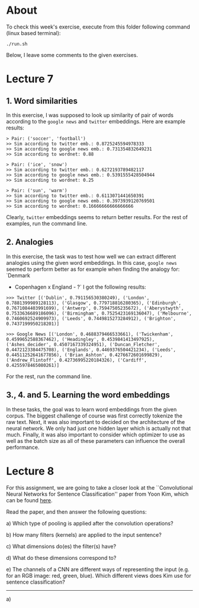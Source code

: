 # About
To check this week's exercise, execute from this folder following command (linux based terminal):

```
./run.sh
```

Below, I leave some comments to the given exercises.

# Lecture 7
## 1. Word similarities
In this exercise, I was supposed to look up similarity of pair of words
according to the `google news` and `twitter` embeddings. Here are example
results:

```
> Pair: ('soccer', 'football')
>> Sim according to twitter emb.: 0.8725245594978333
>> Sim according to google news emb.: 0.731354832649231
>> Sim according to wordnet: 0.88

> Pair: ('ice', 'snow')
>> Sim according to twitter emb.: 0.6272193789482117
>> Sim according to google news emb.: 0.5391555428504944
>> Sim according to wordnet: 0.25

> Pair: ('sun', 'warm')
>> Sim according to twitter emb.: 0.6113071441650391
>> Sim according to google news emb.: 0.3973939120769501
>> Sim according to wordnet: 0.16666666666666666
```

Clearly, `twitter` embeddings seems to return better results. For the rest of
examples, run the command line.

## 2. Analogies
In this exercise, the task was to test how well we can extract different
analogies using the given word embeddings. In this case, `google news` seemed to
perform better as for example when finding the analogy for: `Denmark
- Copenhagen x England - ?` I got the following results:

```
>>> Twitter [('Dublin', 0.791156530380249), ('London', 0.7881399989128113), ('Glasgow', 0.779718816280365), ('Edinburgh', 0.7671084403991699), ('Antwerp', 0.75947505235672), ('Aberystwyth', 0.7533636689186096), ('Birmingham', 0.7525423169136047), ('Melbourne', 0.7460692524909973), ('Leeds', 0.7449815273284912), ('Brighton', 0.7437199950218201)]

>>> Google News [('London', 0.4688379466533661), ('Twickenham', 0.4599652588367462), ('Headingley', 0.4539841413497925), ('Ashes_decider', 0.4507167339324951), ('Duncan_Fletcher', 0.4472123384475708), ('Englands', 0.4469376504421234), ('Leeds', 0.44511252641677856), ('Brian_Ashton', 0.4276672601699829), ('Andrew_Flintoff', 0.42736995220184326), ('Cardiff', 0.4255978465080261)]
```

For the rest, run the command line.

## 3., 4. and 5. Learning the word embeddings

In these tasks, the goal was to learn word embeddings from the given corpus. The
biggest challenge of course was first correctly tokenize the raw text. Next, it
was also important to decided on the architecture of the neural network. We only
had just one hidden layer which is actually not that much. Finally, it was also
important to consider which optimizer to use as well as the batch size as all of
these parameters can influence the overall performance.

# Lecture 8
For this assignment, we are going to take a closer look at the ``Convolutional Neural Networks for Sentence Classification'' paper from Yoon Kim, which can be found [here](https://aclanthology.org/D14-1181/). 

Read the paper, and then answer the following questions:

a) Which type of pooling is applied after the convolution operations?

b) How many filters (kernels) are applied to the input sentence?

c) What dimensions do(es) the filter(s) have?

d) What do these dimensions correspond to?

e) The channels of a CNN are different ways of representing the input (e.g. for an RGB image: red, green, blue). Which different views does Kim use for sentence classification?

---

a)

